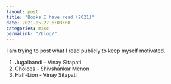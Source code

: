 ```yaml
---
layout: post
title: "Books I have read (2021)"
date: 2021-05-27 6:03:00
categories: misc
permalink: "/blog/"
---
```


I am trying to post what I read publicly to keep myself motivated.

1. Jugalbandi - Vinay Sitapati
2. Choices - Shivshankar Menon
3. Half-Lion - Vinay Sitapati
